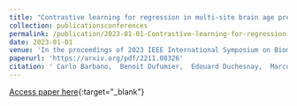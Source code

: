 ```yaml
---
title: "Contrastive learning for regression in multi-site brain age prediction"
collection: publicationsconferences
permalink: /publication/2023-01-01-Contrastive-learning-for-regression-in-multi-site-brain-age-prediction
date: 2023-01-01
venue: 'In the proceedings of 2023 IEEE International Symposium on Biomedical Imaging (ISBI)'
paperurl: 'https://arxiv.org/pdf/2211.08326'
citation: ' Carlo Barbano,  Benoit Dufumier,  Edouard Duchesnay,  Marco Grangetto,  Pietro Gori, &quot;Contrastive learning for regression in multi-site brain age prediction.&quot; In the proceedings of 2023 IEEE International Symposium on Biomedical Imaging (ISBI), 2023.'
---
```

[Access paper here](https://arxiv.org/pdf/2211.08326){:target="_blank"}
